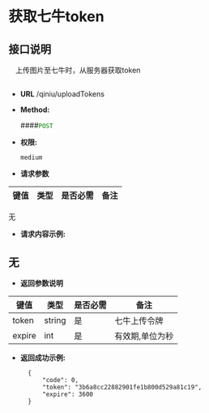 # 获取七牛token


## 接口说明

　上传图片至七牛时，从服务器获取token

## 


* **URL**
        /qiniu/uploadTokens
        

* **Method:**
  
  ####<font color=green>`POST`</font>

* **权限:**

  `medium`

*  **请求参数**

**键值** | **类型** | **是否必需** | **备注**
---------|----------|--------------|---------
无

* **请求内容示例:**


无
--- 
*  **返回参数说明**

**键值** | **类型** | **是否必需** | **备注**
---------|----------|--------------|---------
token |string|是|七牛上传令牌
expire|int|是|有效期,单位为秒



* **返回成功示例:**


        {
            "code": 0,
            "token": "3b6a8cc22882901fe1b800d529a81c19",
            "expire": 3600
        } 